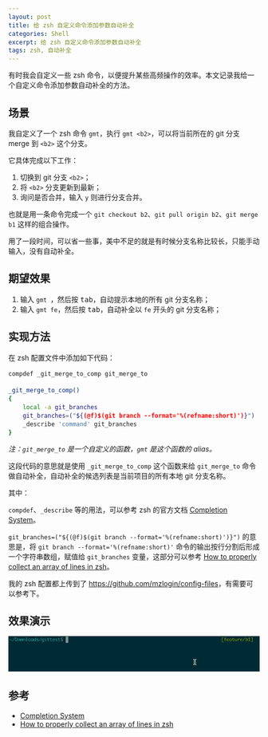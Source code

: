 ```yaml
---
layout: post
title: 给 zsh 自定义命令添加参数自动补全
categories: Shell
excerpt: 给 zsh 自定义命令添加参数自动补全
tags: zsh, 自动补全
---
```


有时我会自定义一些 zsh 命令，以便提升某些高频操作的效率。本文记录我给一个自定义命令添加参数自动补全的方法。

## 场景

我自定义了一个 zsh 命令 `gmt`，执行 `gmt <b2>`，可以将当前所在的 git 分支 merge 到 `<b2>` 这个分支。

它具体完成以下工作：

1. 切换到 git 分支 `<b2>`；
2. 将 `<b2>` 分支更新到最新；
3. 询问是否合并，输入 `y` 则进行分支合并。

也就是用一条命令完成一个 `git checkout b2`、`git pull origin b2`、`git merge b1` 这样的组合操作。

用了一段时间，可以省一些事，美中不足的就是有时候分支名称比较长，只能手动输入，没有自动补全。

## 期望效果

1. 输入 `gmt `，然后按 <kbd>tab</kbd>，自动提示本地的所有 git 分支名称；
2. 输入 `gmt fe`，然后按 <kbd>tab</kbd>，自动补全以 `fe` 开头的 git 分支名称；

## 实现方法

在 zsh 配置文件中添加如下代码：

```sh
compdef _git_merge_to_comp git_merge_to

_git_merge_to_comp()
{
    local -a git_branches
    git_branches=("${(@f)$(git branch --format='%(refname:short)')}")
    _describe 'command' git_branches
}
```

*注：`git_merge_to` 是一个自定义的函数，`gmt` 是这个函数的 alias。*

这段代码的意思就是使用 `_git_merge_to_comp` 这个函数来给 `git_merge_to` 命令做自动补全，自动补全的候选列表是当前项目的所有本地 git 分支名称。

其中：

`compdef`、`_describe` 等的用法，可以参考 zsh 的官方文档 [Completion System][]。

`git_branches=("${(@f)$(git branch --format='%(refname:short)')}")` 的意思是，将 `git branch --format='%(refname:short)'` 命令的输出按行分割后形成一个字符串数组，赋值给 `git_branches` 变量，这部分可以参考 [How to properly collect an array of lines in zsh][]。

我的 zsh 配置都上传到了 <https://github.com/mzlogin/config-files>，有需要可以参考下。

## 效果演示

![](/images/posts/shell/zsh-gmt-completion.gif)

## 参考

- [Completion System][]
- [How to properly collect an array of lines in zsh][]

[Completion System]: https://zsh.sourceforge.io/Doc/Release/Completion-System.html
[How to properly collect an array of lines in zsh]: https://unix.stackexchange.com/questions/29724/how-to-properly-collect-an-array-of-lines-in-zsh
